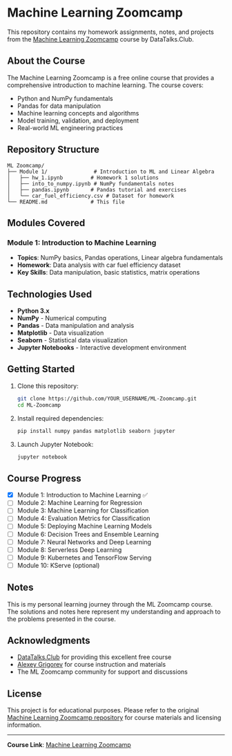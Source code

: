# Machine Learning Zoomcamp

This repository contains my homework assignments, notes, and projects from the [Machine Learning Zoomcamp](https://github.com/DataTalksClub/machine-learning-zoomcamp) course by DataTalks.Club.

## About the Course

The Machine Learning Zoomcamp is a free online course that provides a comprehensive introduction to machine learning. The course covers:

- Python and NumPy fundamentals
- Pandas for data manipulation
- Machine learning concepts and algorithms
- Model training, validation, and deployment
- Real-world ML engineering practices

## Repository Structure

```
ML Zoomcamp/
├── Module 1/               # Introduction to ML and Linear Algebra
│   ├── hw_1.ipynb         # Homework 1 solutions
│   ├── into_to_numpy.ipynb # NumPy fundamentals notes
│   ├── pandas.ipynb       # Pandas tutorial and exercises
│   └── car_fuel_efficiency.csv # Dataset for homework
└── README.md              # This file
```

## Modules Covered

### Module 1: Introduction to Machine Learning
- **Topics**: NumPy basics, Pandas operations, Linear algebra fundamentals
- **Homework**: Data analysis with car fuel efficiency dataset
- **Key Skills**: Data manipulation, basic statistics, matrix operations

## Technologies Used

- **Python 3.x**
- **NumPy** - Numerical computing
- **Pandas** - Data manipulation and analysis
- **Matplotlib** - Data visualization
- **Seaborn** - Statistical data visualization
- **Jupyter Notebooks** - Interactive development environment

## Getting Started

1. Clone this repository:
   ```bash
   git clone https://github.com/YOUR_USERNAME/ML-Zoomcamp.git
   cd ML-Zoomcamp
   ```

2. Install required dependencies:
   ```bash
   pip install numpy pandas matplotlib seaborn jupyter
   ```

3. Launch Jupyter Notebook:
   ```bash
   jupyter notebook
   ```

## Course Progress

- [x] Module 1: Introduction to Machine Learning ✅
- [ ] Module 2: Machine Learning for Regression
- [ ] Module 3: Machine Learning for Classification
- [ ] Module 4: Evaluation Metrics for Classification
- [ ] Module 5: Deploying Machine Learning Models
- [ ] Module 6: Decision Trees and Ensemble Learning
- [ ] Module 7: Neural Networks and Deep Learning
- [ ] Module 8: Serverless Deep Learning
- [ ] Module 9: Kubernetes and TensorFlow Serving
- [ ] Module 10: KServe (optional)

## Notes

This is my personal learning journey through the ML Zoomcamp course. The solutions and notes here represent my understanding and approach to the problems presented in the course.

## Acknowledgments

- [DataTalks.Club](https://datatalks.club/) for providing this excellent free course
- [Alexey Grigorev](https://github.com/alexeygrigorev) for course instruction and materials
- The ML Zoomcamp community for support and discussions

## License

This project is for educational purposes. Please refer to the original [Machine Learning Zoomcamp repository](https://github.com/DataTalksClub/machine-learning-zoomcamp) for course materials and licensing information.

---

**Course Link**: [Machine Learning Zoomcamp](https://github.com/DataTalksClub/machine-learning-zoomcamp/blob/master/)